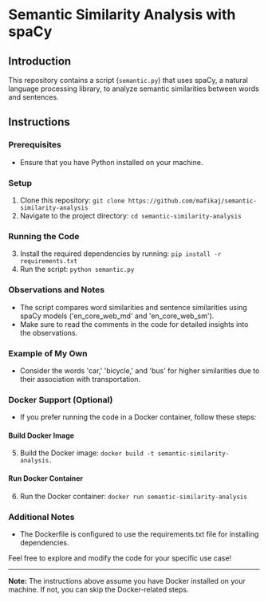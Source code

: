 # Semantic Similarity Analysis with spaCy

## Introduction

This repository contains a script (`semantic.py`) that uses spaCy, a natural language processing library, to analyze semantic similarities between words and sentences.

## Instructions

### Prerequisites

- Ensure that you have Python installed on your machine.

### Setup

1. Clone this repository: `git clone https://github.com/mafikaj/semantic-similarity-analysis`
2. Navigate to the project directory: `cd semantic-similarity-analysis`

### Running the Code

3. Install the required dependencies by running: `pip install -r requirements.txt`
4. Run the script: `python semantic.py`

### Observations and Notes

- The script compares word similarities and sentence similarities using spaCy models ('en_core_web_md' and 'en_core_web_sm').
- Make sure to read the comments in the code for detailed insights into the observations.

### Example of My Own

- Consider the words 'car,' 'bicycle,' and 'bus' for higher similarities due to their association with transportation.

### Docker Support (Optional)

- If you prefer running the code in a Docker container, follow these steps:

#### Build Docker Image

5. Build the Docker image: `docker build -t semantic-similarity-analysis.`

#### Run Docker Container

6. Run the Docker container: `docker run semantic-similarity-analysis`

### Additional Notes

- The Dockerfile is configured to use the requirements.txt file for installing dependencies.

Feel free to explore and modify the code for your specific use case!

---

**Note:** The instructions above assume you have Docker installed on your machine. If not, you can skip the Docker-related steps.
